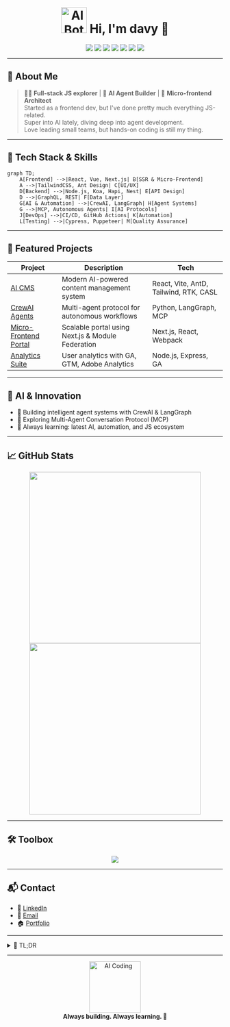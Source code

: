 <h1 align="center">
  <img src="https://raw.githubusercontent.com/Chendawei/chendawei/main/assets/ai-bot.gif" width="60" alt="AI Bot" />
  Hi, I'm davy 👋
</h1>

<p align="center">
  <img src="https://img.shields.io/badge/JavaScript-%23F7DF1E.svg?style=flat&logo=javascript&logoColor=black" />
  <img src="https://img.shields.io/badge/React-%2361DAFB.svg?style=flat&logo=react&logoColor=white" />
  <img src="https://img.shields.io/badge/Node.js-%23339933.svg?style=flat&logo=node.js&logoColor=white" />
  <img src="https://img.shields.io/badge/AI-Agent-%23FF4081.svg?style=flat&logo=python&logoColor=white" />
  <img src="https://img.shields.io/badge/Next.js-%23000000.svg?style=flat&logo=next.js&logoColor=white" />
  <img src="https://img.shields.io/badge/GraphQL-%23E10098.svg?style=flat&logo=graphql&logoColor=white" />
  <img src="https://img.shields.io/badge/TypeScript-%233178C6.svg?style=flat&logo=typescript&logoColor=white" />
</p>

---

## 🚀 About Me

> 🧑‍💻 **Full-stack JS explorer** | 🦾 **AI Agent Builder** | 🎨 **Micro-frontend Architect**  
> Started as a frontend dev, but I've done pretty much everything JS-related.  
> Super into AI lately, diving deep into agent development.  
> Love leading small teams, but hands-on coding is still my thing.

---

## 🧠 Tech Stack & Skills

```mermaid
graph TD;
    A[Frontend] -->|React, Vue, Next.js| B[SSR & Micro-Frontend]
    A -->|TailwindCSS, Ant Design| C[UI/UX]
    D[Backend] -->|Node.js, Koa, Hapi, Nest| E[API Design]
    D -->|GraphQL, REST| F[Data Layer]
    G[AI & Automation] -->|CrewAI, LangGraph| H[Agent Systems]
    G -->|MCP, Autonomous Agents| I[AI Protocols]
    J[DevOps] -->|CI/CD, GitHub Actions| K[Automation]
    L[Testing] -->|Cypress, Puppeteer| M[Quality Assurance]
```

---

## 🌟 Featured Projects

| Project | Description | Tech |
| ------- | ----------- | ---- |
| [AI CMS](https://github.com/chendawei/admin-ai-data) | Modern AI-powered content management system | React, Vite, AntD, Tailwind, RTK, CASL |
| [CrewAI Agents](https://github.com/chendawei/crewai-agents) | Multi-agent protocol for autonomous workflows | Python, LangGraph, MCP |
| [Micro-Frontend Portal](https://github.com/chendawei/micro-frontend-portal) | Scalable portal using Next.js & Module Federation | Next.js, React, Webpack |
| [Analytics Suite](https://github.com/chendawei/analytics-suite) | User analytics with GA, GTM, Adobe Analytics | Node.js, Express, GA |

---

## 🤖 AI & Innovation

- 🧬 Building intelligent agent systems with CrewAI & LangGraph
- 🔗 Exploring Multi-Agent Conversation Protocol (MCP)
- 🧠 Always learning: latest AI, automation, and JS ecosystem

---

## 📈 GitHub Stats

<p align="center">
  <img src="https://github-readme-stats.vercel.app/api?username=chendawei&show_icons=true&theme=radical" width="400" />
  <img src="https://github-readme-streak-stats.herokuapp.com/?user=chendawei&theme=radical" width="400" />
</p>

---

## 🛠️ Toolbox

<p align="center">
  <img src="https://skillicons.dev/icons?i=js,ts,react,vue,next,nodejs,graphql,tailwind,antdesign,python,git,github,linux,figma" />
</p>

---

## 📬 Contact

- 💼 [LinkedIn](https://linkedin.com/in/chendawei)
- 📨 [Email](mailto:chendawei@gmail.com)
- 🏠 [Portfolio](https://chendawei.dev)

---

<details>
  <summary>📝 TL;DR</summary>
  <ul>
    <li>9+ years in web dev, React/Next.js/Vue micro-frontends</li>
    <li>Node.js backend: Hapi, Koa, Nest, Fastify</li>
    <li>GraphQL, REST, API design & testing</li>
    <li>CI/CD, analytics, automation</li>
    <li>AI agent systems, CrewAI, LangGraph, MCP</li>
    <li>Agile, client communication, team leadership</li>
  </ul>
</details>

---

<p align="center">
  <img src="https://raw.githubusercontent.com/Chendawei/chendawei/main/assets/ai-coding.gif" width="120" alt="AI Coding" />
  <br>
  <b>Always building. Always learning. 🚀</b>
</p>
